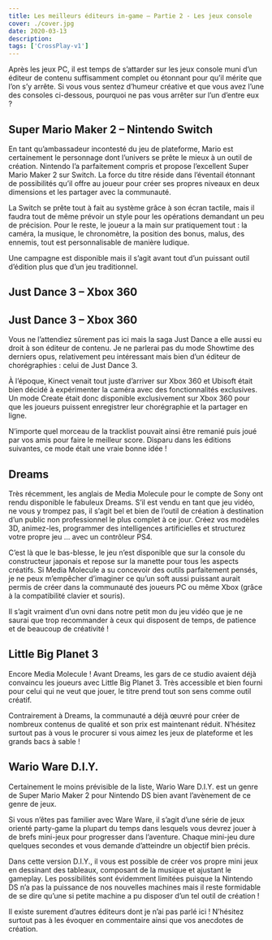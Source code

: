 ```yaml
---
title: Les meilleurs éditeurs in-game – Partie 2 - Les jeux console
cover: ./cover.jpg
date: 2020-03-13
description: 
tags: ['CrossPlay-v1']
---
```

Après les jeux PC, il est temps de s’attarder sur les jeux console muni d’un éditeur de contenu suffisamment complet ou étonnant pour qu’il mérite que l’on s’y arrête. Si vous vous sentez d’humeur créative et que vous avez l’une des consoles ci-dessous, pourquoi ne pas vous arrêter sur l’un d’entre eux ?

## Super Mario Maker 2 – Nintendo Switch
En tant qu’ambassadeur incontesté du jeu de plateforme, Mario est certainement le personnage dont l’univers se prête le mieux à un outil de création. Nintendo l’a parfaitement compris et propose l’excellent Super Mario Maker 2 sur Switch. La force du titre réside dans l’éventail étonnant de possibilités qu’il offre au joueur pour créer ses propres niveaux en deux dimensions et les partager avec la communauté.

La Switch se prête tout à fait au système grâce à son écran tactile, mais il faudra tout de même prévoir un style pour les opérations demandant un peu de précision. Pour le reste, le joueur a la main sur pratiquement tout : la caméra, la musique, le chronomètre, la position des bonus, malus, des ennemis, tout est personnalisable de manière ludique.

Une campagne est disponible mais il s’agit avant tout d’un puissant outil d’édition plus que d’un jeu traditionnel.

## Just Dance 3 – Xbox 360



## Just Dance 3 – Xbox 360
Vous ne l’attendiez sûrement pas ici mais la saga Just Dance a elle aussi eu droit à son éditeur de contenu. Je ne parlerai pas du mode Showtime des derniers opus, relativement peu intéressant mais bien d’un éditeur de chorégraphies : celui de Just Dance 3.

À l’époque, Kinect venait tout juste d’arriver sur Xbox 360 et Ubisoft était bien décidé à expérimenter la caméra avec des fonctionnalités exclusives. Un mode Create était donc disponible exclusivement sur Xbox 360 pour que les joueurs puissent enregistrer leur chorégraphie et la partager en ligne.

N’importe quel morceau de la tracklist pouvait ainsi être remanié puis joué par vos amis pour faire le meilleur score. Disparu dans les éditions suivantes, ce mode était une vraie bonne idée !

## Dreams
Très récemment, les anglais de Media Molecule pour le compte de Sony ont rendu disponible le fabuleux Dreams. S’il est vendu en tant que jeu vidéo, ne vous y trompez pas, il s’agit bel et bien de l’outil de création à destination d’un public non professionnel le plus complet à ce jour. Créez vos modèles 3D, animez-les, programmer des intelligences artificielles et structurez votre propre jeu … avec un contrôleur PS4.

C’est là que le bas-blesse, le jeu n’est disponible que sur la console du constructeur japonais et repose sur la manette pour tous les aspects créatifs. Si Media Molecule a su concevoir des outils parfaitement pensés, je ne peux m’empêcher d’imaginer ce qu’un soft aussi puissant aurait permis de créer dans la communauté des joueurs PC ou même Xbox (grâce à la compatibilité clavier et souris).

Il s’agit vraiment d’un ovni dans notre petit mon du jeu vidéo que je ne saurai que trop recommander à ceux qui disposent de temps, de patience et de beaucoup de créativité !

## Little Big Planet 3
Encore Media Molecule ! Avant Dreams, les gars de ce studio avaient déjà convaincu les joueurs avec Little Big Planet 3. Très accessible et bien fourni pour celui qui ne veut que jouer, le titre prend tout son sens comme outil créatif.

Contrairement à Dreams, la communauté a déjà œuvré pour créer de nombreux contenus de qualité et son prix est maintenant réduit. N’hésitez surtout pas à vous le procurer si vous aimez les jeux de plateforme et les grands bacs à sable !

## Wario Ware D.I.Y.
Certainement le moins prévisible de la liste, Wario Ware D.I.Y. est un genre de Super Mario Maker 2 pour Nintendo DS bien avant l’avènement de ce genre de jeux.

Si vous n’êtes pas familier avec Ware Ware, il s’agit d’une série de jeux orienté party-game la plupart du temps dans lesquels vous devrez jouer à de brefs mini-jeux pour progresser dans l’aventure. Chaque mini-jeu dure quelques secondes et vous demande d’atteindre un objectif bien précis.

Dans cette version D.I.Y., il vous est possible de créer vos propre mini jeux en dessinant des tableaux, composant de la musique et ajustant le gameplay. Les possibilités sont évidemment limitées puisque la Nintendo DS n’a pas la puissance de nos nouvelles machines mais il reste formidable de se dire qu’une si petite machine a pu disposer d’un tel outil de création !

Il existe surement d’autres éditeurs dont je n’ai pas parlé ici ! N’hésitez surtout pas à les évoquer en commentaire ainsi que vos anecdotes de création.

